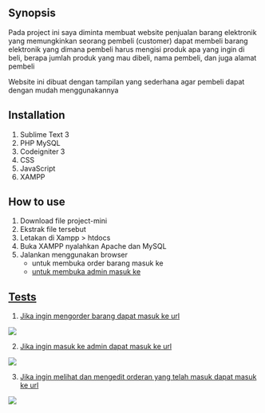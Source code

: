 ## Synopsis

Pada project ini saya diminta membuat website penjualan barang elektronik yang memungkinkan seorang pembeli (customer) dapat membeli barang elektronik yang dimana pembeli harus mengisi produk apa yang ingin di beli, berapa jumlah produk yang mau dibeli, nama pembeli, dan juga alamat pembeli

Website ini dibuat dengan tampilan yang sederhana agar pembeli dapat dengan mudah menggunakannya


## Installation

1. Sublime Text 3
2. PHP MySQL
3. Codeigniter 3
4. CSS
5. JavaScript
6. XAMPP

## How to use

1. Download file project-mini
2. Ekstrak file tersebut
3. Letakan di Xampp > htdocs
4. Buka XAMPP nyalahkan Apache dan MySQL
4. Jalankan menggunakan browser
	- untuk membuka order barang masuk ke <a href="http://localhost/project-mini/">
	- untuk membuka admin masuk ke <a href="http://localhost/project-mini/order/admin">

## Tests

1. Jika ingin mengorder barang dapat masuk ke url <a href="http://localhost/project-mini/">
<img src="C:\xampp\htdocs\project-mini\image\Order-Barang.png">

2. Jika ingin masuk ke admin dapat masuk ke url <a href="http://localhost/project-mini/order/admin">
<img src="C:\xampp\htdocs\project-mini\image\admin.png">

3. Jika ingin melihat dan mengedit orderan yang telah masuk dapat masuk ke url <a href="http://localhost/project-mini/order/form_order"> 
<img src="C:\xampp\htdocs\project-mini\image\Lihat-Orderan.png">